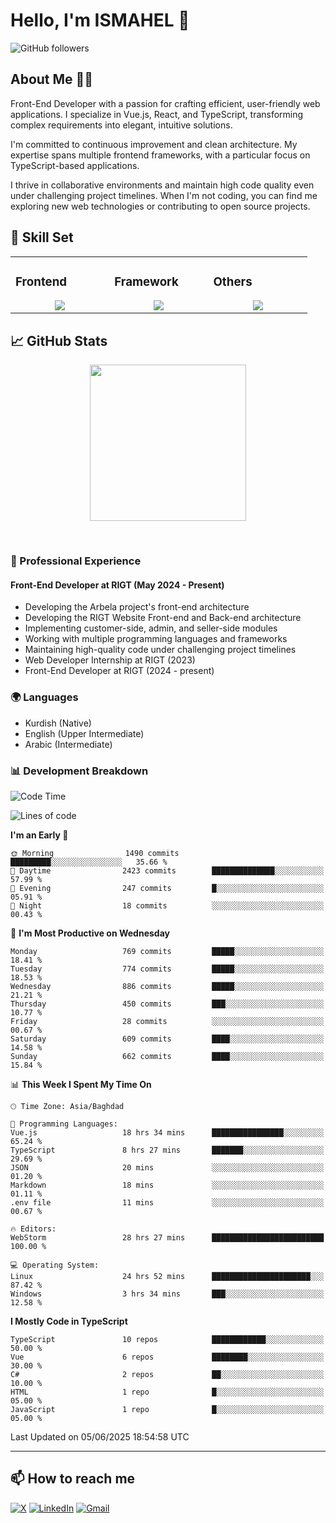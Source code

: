 # Hello, I'm ISMAHEL 👋 
![GitHub followers](https://img.shields.io/github/followers/ismahelZero) 

## About Me 👨‍💻
Front-End Developer with a passion for crafting efficient, user-friendly web applications. I specialize in Vue.js, React, and TypeScript, transforming complex requirements into elegant, intuitive solutions.

I'm committed to continuous improvement and clean architecture. My expertise spans multiple frontend frameworks, with a particular focus on TypeScript-based applications.

I thrive in collaborative environments and maintain high code quality even under challenging project timelines. When I'm not coding, you can find me exploring new web technologies or contributing to open source projects.

## 💼 Skill Set

<table><tr><td valign="top" width="25%">

### Frontend  
<a href="https://github.com/ismahelZero">
<div align="center">  
       <img src="https://skillicons.dev/icons?i=html,css,bootstrap,tailwind,js,ts&perline=4" /> 
</div>
</a>
 </td><td valign="top" width="25%">
        
### Framework
<a href="https://github.com/ismahelZero">
<div align="center">
       <img src="https://skillicons.dev/icons?i=vuejs,nuxtjs,react&perline=4" /> 
</div>
</a>

</td><td valign="top" width="25%">
  
### Others
<a href="https://github.com/ismahelZero">
<div align="center">
       <img src="https://skillicons.dev/icons?i=git,github,npm,figma,vscode,webstorm,discord,vscodeqt&perline=4" /> 
</div>
</a>
</td>
</tr></table>


## 📈 GitHub Stats
<!-- Activity Graph -->
<p align="center">
  <a href="https://github.com/ismahelZero">
    <img height=250 src="https://github-readme-activity-graph.vercel.app/graph?username=ismahelZero&bg_color=282c34&color=FDFD96&line=FDFD96&point=FFFFFF&area_color=79FE96&border_radius=24.5&title_color=FDFD96&border_radius=20px"/>
  </a> 
</p>

<br>

### 💼 Professional Experience
#### Front-End Developer at RIGT (May 2024 - Present)
- Developing the Arbela project's front-end architecture
- Developing the RIGT Website Front-end and Back-end architecture
- Implementing customer-side, admin, and seller-side modules
- Working with multiple programming languages and frameworks
- Maintaining high-quality code under challenging project timelines
- Web Developer Internship at RIGT (2023)
- Front-End Developer at RIGT (2024 - present)

### 🌍 Languages
- Kurdish (Native)
- English (Upper Intermediate)
- Arabic (Intermediate)

### 📊 Development Breakdown
<!--START_SECTION:waka-->
![Code Time](http://img.shields.io/badge/Code%20Time-1%2C088%20hrs%2059%20mins-blue)

![Lines of code](https://img.shields.io/badge/From%20Hello%20World%20I%27ve%20Written-5.2%20million%20lines%20of%20code-blue)

**I'm an Early 🐤** 

```text
🌞 Morning                1490 commits        █████████░░░░░░░░░░░░░░░░   35.66 % 
🌆 Daytime                2423 commits        ██████████████░░░░░░░░░░░   57.99 % 
🌃 Evening                247 commits         █░░░░░░░░░░░░░░░░░░░░░░░░   05.91 % 
🌙 Night                  18 commits          ░░░░░░░░░░░░░░░░░░░░░░░░░   00.43 % 
```
📅 **I'm Most Productive on Wednesday** 

```text
Monday                   769 commits         █████░░░░░░░░░░░░░░░░░░░░   18.41 % 
Tuesday                  774 commits         █████░░░░░░░░░░░░░░░░░░░░   18.53 % 
Wednesday                886 commits         █████░░░░░░░░░░░░░░░░░░░░   21.21 % 
Thursday                 450 commits         ███░░░░░░░░░░░░░░░░░░░░░░   10.77 % 
Friday                   28 commits          ░░░░░░░░░░░░░░░░░░░░░░░░░   00.67 % 
Saturday                 609 commits         ████░░░░░░░░░░░░░░░░░░░░░   14.58 % 
Sunday                   662 commits         ████░░░░░░░░░░░░░░░░░░░░░   15.84 % 
```


📊 **This Week I Spent My Time On** 

```text
🕑︎ Time Zone: Asia/Baghdad

💬 Programming Languages: 
Vue.js                   18 hrs 34 mins      ████████████████░░░░░░░░░   65.24 % 
TypeScript               8 hrs 27 mins       ███████░░░░░░░░░░░░░░░░░░   29.69 % 
JSON                     20 mins             ░░░░░░░░░░░░░░░░░░░░░░░░░   01.20 % 
Markdown                 18 mins             ░░░░░░░░░░░░░░░░░░░░░░░░░   01.11 % 
.env file                11 mins             ░░░░░░░░░░░░░░░░░░░░░░░░░   00.67 % 

🔥 Editors: 
WebStorm                 28 hrs 27 mins      █████████████████████████   100.00 % 

💻 Operating System: 
Linux                    24 hrs 52 mins      ██████████████████████░░░   87.42 % 
Windows                  3 hrs 34 mins       ███░░░░░░░░░░░░░░░░░░░░░░   12.58 % 
```

**I Mostly Code in TypeScript** 

```text
TypeScript               10 repos            ████████████░░░░░░░░░░░░░   50.00 % 
Vue                      6 repos             ████████░░░░░░░░░░░░░░░░░   30.00 % 
C#                       2 repos             ██░░░░░░░░░░░░░░░░░░░░░░░   10.00 % 
HTML                     1 repo              █░░░░░░░░░░░░░░░░░░░░░░░░   05.00 % 
JavaScript               1 repo              █░░░░░░░░░░░░░░░░░░░░░░░░   05.00 % 
```




 Last Updated on 05/06/2025 18:54:58 UTC
<!--END_SECTION:waka-->

---
## 📫 How to reach me
[![X](https://img.shields.io/badge/X-informational?style=for-the-badge&logo=X&logoColor=white)](https://www.twitter.com/ismahel_zero/)
[![LinkedIn](https://img.shields.io/badge/LinkedIn-0077B5?style=for-the-badge&logo=linkedin&logoColor=white)](https://linkedin.com/in/ismahel-zero-1053b4228)
[![Gmail](https://img.shields.io/badge/Gmail-informational?style=for-the-badge&color=EA4335&logo=gmail&logoColor=white)](mailto:ismahel.zero94@gmail.com?subject=Hey!)
